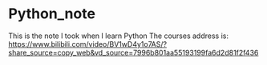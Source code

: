 # Python_note
This is the note I took when I learn Python
The courses address is: https://www.bilibili.com/video/BV1wD4y1o7AS/?share_source=copy_web&vd_source=7996b801aa55193199fa6d2d81f2f436
